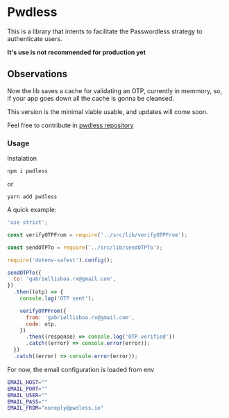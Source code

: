 # Pwdless

This is a library that intents to facilitate the Passwordless strategy to authenticate users.

**It's use is not recommended for production yet**

## Observations

Now the lib saves a cache for validating an OTP, currently in memmory, so, if your app goes down all the cache is gonna be cleansed.

This version is the minimal viable usable, and updates will come soon.

Feel free to contribute in [pwdless repository](https://github.com/tenlisboa/pwdless)

### Usage

Instalation

```
npm i pwdless
```

or

```
yarn add pwdless
```

A quick example:

```js
'use strict';

const verifyOTPFrom = require('../src/lib/verifyOTPFrom');

const sendOTPTo = require('../src/lib/sendOTPTo');

require('dotenv-safest').config();

sendOTPTo({
  to: 'gabriellisboa.rx@gmail.com',
})
  .then((otp) => {
    console.log('OTP sent');

    verifyOTPFrom({
      from: 'gabriellisboa.rx@gmail.com',
      code: otp,
    })
      .then((response) => console.log('OTP verified'))
      .catch((error) => console.error(error));
  })
  .catch((error) => console.error(error));
```

For now, the email configuration is loaded from env

```bash
EMAIL_HOST=""
EMAIL_PORT=""
EMAIL_USER=""
EMAIL_PASS=""
EMAIL_FROM="noreply@pwdless.io"
```

